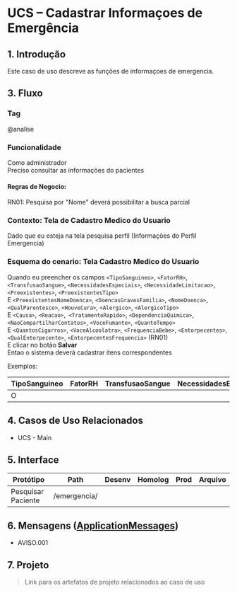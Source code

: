 # UCS – Cadastrar Informaçoes de Emergência

## 1. Introdução
Este caso de uso descreve as funções de informaçoes de emergencia.
 
## 3. Fluxo
<!BDD.INICIO>

### Tag
@analise
### Funcionalidade
Como administrador  
Preciso consultar as informações do pacientes  

#### Regras de Negocio:
RN01: Pesquisa por "Nome" deverá possibilitar a busca parcial

### Contexto: Tela de Cadastro Medico do Usuario
Dado que eu esteja na tela pesquisa perfil (Informações do Perfil Emergencia)  

### Esquema do cenario: Tela Cadastro Medico do Usuario
Quando eu preencher os campos `<TipoSanguineo>`, `<FatorRH>`, `<TransfusaoSangue>`, `<NecessidadesEspeciais>`, `<NecessidadeLimitacao>`, `<Preexistentes>`, `<PreexistentesTipo>`  
E `<PreexistentesNomeDoenca>`, `<DoencasGravesFamilia>`, `<NomeDoenca>`, `<QualParentesco>`, `<HouveCura>`, `<Alergico>`, `<AlergicoTipo>`  
E `<Causa>`, `<Reacao>`,` <TratamentoRapido>`, `<DependenciaQuimica>`, `<NaoCompartilharContatos>`, `<VoceFumante>`, `<QuantoTempo>`  
E `<QuantosCigarros>`, `<VoceAlcoolatra>`, `<FrequenciaBebe>`, `<Entorpecentes>`, `<QualEntorpecente>`, `<EntorpecentesFrequencia>` (RN01)  
E clicar no botão **Salvar**  
Entao o sistema deverá cadastrar itens correspondentes

Exemplos:

|TipoSanguineo|FatorRH|TransfusaoSangue|NecessidadesEspeciais|Preexistentes|PreexistentesTipo|PreexistentesNomeDoenca|DoencasGravesFamilia|NomeDoenca|QualParentesco|HouveCura|Alergico|AlergicoTipo|Causa|Reacao|TratamentoRapido|DependenciaQuimica|NaoCompartilharContatos|VoceFumante|QuantoTempo|QuantosCigarros|VoceAlcoolatra|FrequenciaBebe|Entorpecentes|QualEntorpecente|EntorpecentesFrequencia|  
|-----|-----|-----|-----|-----|-----|-----|-----|-----|-----|-----|-----|-----|-----|-----|-----|-----|-----|-----|-----|-----|-----|-----|-----|-----|-----|  
|O    |     |     |     |     |     |     |     |     |     |     |     |     |     |     |     |     |     |     |     |     |     |     |     |     |     |

<!BDD.FIM>

## 4. Casos de Uso Relacionados
* UCS - Main 

## 5. Interface
| Protótipo                                                    | Path                       | Desenv | Homolog | Prod | Arquivo |
| ------                                                       | ------                     | -----  | -----   |----- |---------|
| Pesquisar Paciente                                           | /emergencia/               |        |         |      |         | 

## 6. Mensagens ([ApplicationMessages](src/main/resources/ApplicationMessages.properties))
* AVISO.001

## 7. Projeto
> Link para os artefatos de projeto relacionados ao caso de uso

